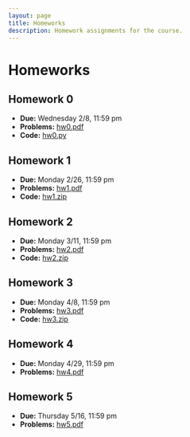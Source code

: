 ```yaml
---
layout: page
title: Homeworks
description: Homework assignments for the course.
---
```


# Homeworks

## Homework 0
- **Due:** Wednesday 2/8, 11:59 pm
- **Problems:** [hw0.pdf](/assets/files/hw0.pdf)
- **Code:** [hw0.py](/assets/files/hw0.py)

## Homework 1
- **Due:** Monday 2/26, 11:59 pm
- **Problems:** [hw1.pdf](/assets/files/hw1.pdf)
- **Code:** [hw1.zip](/assets/files/hw1.zip)

## Homework 2
- **Due:** Monday 3/11, 11:59 pm
- **Problems:** [hw2.pdf](/assets/files/hw2.pdf)
- **Code:** [hw2.zip](/assets/files/hw2.zip)


## Homework 3
- **Due:** Monday 4/8, 11:59 pm
- **Problems:** [hw3.pdf](/assets/files/hw3-s24.pdf)
- **Code:** [hw3.zip](/assets/files/hw3-s24.zip)

## Homework 4
- **Due:** Monday 4/29, 11:59 pm
- **Problems:** [hw4.pdf](/assets/files/hw4.pdf)

## Homework 5
- **Due:** Thursday 5/16, 11:59 pm
- **Problems:** [hw5.pdf](/assets/files/hw5.pdf)
<!--
## Homework 6
- **Due:** Thursday 12/7, 11:59 pm
- **Problems:** [hw6.pdf](/assets/files/hw6.pdf)
- **Code:** [hw0.py](/assets/files/regularization.py) -->
